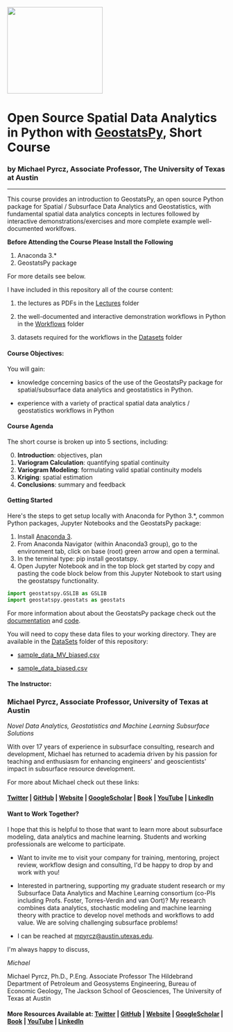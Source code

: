 <p>
    <img src="https://github.com/GeostatsGuy/GeostatsPy/blob/master/TCG_color_logo.png?raw=true" width="220" height="200" />
</p>

# Open Source Spatial Data Analytics in Python with [GeostatsPy](https://github.com/GeostatsGuy/GeostatsPy), Short Course

### by Michael Pyrcz, Associate Professor, The University of Texas at Austin

___

This course provides an introduction to GeostatsPy, an open source Python package for Spatial / Subsurface Data Analytics and Geostatistics, with fundamental spatial data analytics concepts in lectures followed by interactive demonstrations/exercises and more complete example well-documented worklfows.

**Before Attending the Course Please Install the Following**
 
1. Anaconda 3.*
2. GeostatsPy package

For more details see below.


I have included in this repository all of the course content:

1. the lectures as PDFs in the [Lectures](https://github.com/GeostatsGuy/GeostatsPy_Intro_Course/tree/master/Lectures) folder

2. the well-documented and interactive demonstration workflows in Python in the [Workflows](https://github.com/GeostatsGuy/GeostatsPy_Intro_Course/tree/master/Workflows) folder

3. datasets required for the workflows in the [Datasets](https://github.com/GeostatsGuy/GeostatsPy_Intro_Course/tree/master/DataSets) folder

#### Course Objectives:

You will gain:

* knowledge concerning basics of the use of the GeostatsPy package for spatial/subsurface data analytics and geostatistics in Python. 

* experience with a variety of practical spatial data analytics / geostatistics workflows in Python

#### Course Agenda

The short course is broken up into 5 sections, including:

0. **Introduction**: objectives, plan
1. **Variogram Calculation**: quantifying spatial continuity
2. **Variogram Modeling**: formulating valid spatial continuity models
3. **Kriging**: spatial estimation
4. **Conclusions**: summary and feedback

#### Getting Started

Here's the steps to get setup locally with Anaconda for Python 3.\*, common Python packages, Jupyter Notebooks and the GeostatsPy package:

1. Install [Anaconda 3](https://www.anaconda.com/products/individual). 
2. From Anaconda Navigator (within Anaconda3 group), go to the environment tab, click on base (root) green arrow and open a terminal. 
3. In the terminal type: pip install geostatspy. 
4. Open Jupyter Notebook and in the top block get started by copy and pasting the code block below from this Jupyter Notebook to start using the geostatspy functionality. 

```python
import geostatspy.GSLIB as GSLIB
import geostatspy.geostats as geostats
```

For more information about about the GeostatsPy package check out the [documentation](https://github.com/GeostatsGuy/GeostatsPy) and [code](https://github.com/GeostatsGuy/GeostatsPy/tree/master/geostatspy). 

You will need to copy these data files to your working directory.  They are available in the [DataSets](https://github.com/GeostatsGuy/GeostatsPy_Intro_Course/tree/master/DataSets) folder of this repository:

* [sample_data_MV_biased,csv](https://github.com/GeostatsGuy/GeostatsPy_Intro_Course/blob/master/DataSets/sample_data_MV_biased.csv)

* [sample_data_biased.csv](https://github.com/GeostatsGuy/GeostatsPy_Intro_Course/blob/master/DataSets/sample_data_biased.csv)

#### The Instructor:

### Michael Pyrcz, Associate Professor, University of Texas at Austin 
*Novel Data Analytics, Geostatistics and Machine Learning Subsurface Solutions*

With over 17 years of experience in subsurface consulting, research and development, Michael has returned to academia driven by his passion for teaching and enthusiasm for enhancing engineers' and geoscientists' impact in subsurface resource development. 

For more about Michael check out these links:

#### [Twitter](https://twitter.com/geostatsguy) | [GitHub](https://github.com/GeostatsGuy) | [Website](http://michaelpyrcz.com) | [GoogleScholar](https://scholar.google.com/citations?user=QVZ20eQAAAAJ&hl=en&oi=ao) | [Book](https://www.amazon.com/Geostatistical-Reservoir-Modeling-Michael-Pyrcz/dp/0199731446) | [YouTube](https://www.youtube.com/channel/UCLqEr-xV-ceHdXXXrTId5ig)  | [LinkedIn](https://www.linkedin.com/in/michael-pyrcz-61a648a1)

#### Want to Work Together?

I hope that this is helpful to those that want to learn more about subsurface modeling, data analytics and machine learning. Students and working professionals are welcome to participate.

* Want to invite me to visit your company for training, mentoring, project review, workflow design and consulting, I'd be happy to drop by and work with you! 

* Interested in partnering, supporting my graduate student research or my Subsurface Data Analytics and Machine Learning consortium (co-PIs including Profs. Foster, Torres-Verdin and van Oort)? My research combines data analytics, stochastic modeling and machine learning theory with practice to develop novel methods and workflows to add value. We are solving challenging subsurface problems!

* I can be reached at mpyrcz@austin.utexas.edu.

I'm always happy to discuss,

*Michael*

Michael Pyrcz, Ph.D., P.Eng. Associate Professor The Hildebrand Department of Petroleum and Geosystems Engineering, Bureau of Economic Geology, The Jackson School of Geosciences, The University of Texas at Austin

#### More Resources Available at: [Twitter](https://twitter.com/geostatsguy) | [GitHub](https://github.com/GeostatsGuy) | [Website](http://michaelpyrcz.com) | [GoogleScholar](https://scholar.google.com/citations?user=QVZ20eQAAAAJ&hl=en&oi=ao) | [Book](https://www.amazon.com/Geostatistical-Reservoir-Modeling-Michael-Pyrcz/dp/0199731446) | [YouTube](https://www.youtube.com/channel/UCLqEr-xV-ceHdXXXrTId5ig)  | [LinkedIn](https://www.linkedin.com/in/michael-pyrcz-61a648a1)
